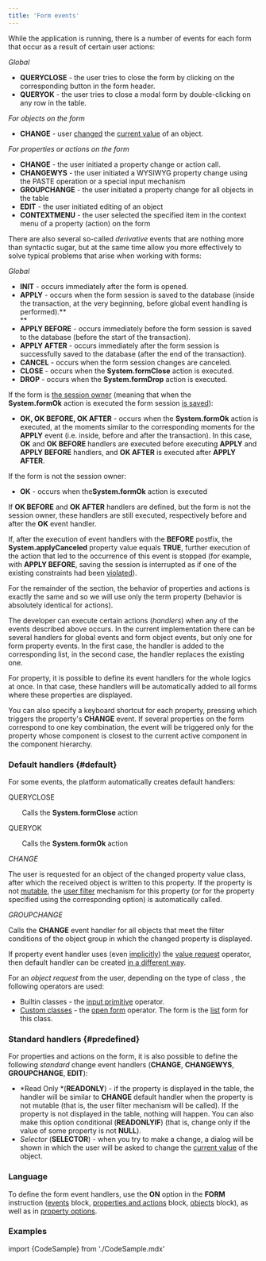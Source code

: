 ```yaml
---
title: 'Form events'
---
```


While the application is running, there is a number of events for each form that occur as a result of certain user actions:

*Global*

-   **QUERYCLOSE** - the user tries to close the form by clicking on the corresponding button in the form header.
-   **QUERYOK** - the user tries to close a modal form by double-clicking on any row in the table.

*For objects on the form*

-   **CHANGE** - user [changed](Interactive_view.md#objects) the [current value](Form_structure.md#currentObject-broken) of an object.

*For properties or actions on the form*

-   **CHANGE** - the user initiated a property change or action call.
-   **CHANGEWYS** - the user initiated a WYSIWYG property change using the PASTE operation or a special input mechanism 
-   **GROUPCHANGE** - the user initiated a property change for all objects in the table
-   **EDIT** - the user initiated editing of an object
-   **CONTEXTMENU** - the user selected the specified item in the context menu of a property (action) on the form

There are also several so-called *derivative* events that are nothing more than syntactic sugar, but at the same time allow you more effectively to solve typical problems that arise when working with forms:

*Global*

-   **INIT** - occurs immediately after the form is opened.
-   **APPLY** - occurs when the form session is saved to the database (inside the transaction, at the very beginning, before global event handling is performed).**  
    **
-   **APPLY BEFORE** - occurs immediately before the form session is saved to the database (before the start of the transaction).
-   **APPLY AFTER** - occurs immediately after the form session is successfully saved to the database (after the end of the transaction).
-   **CANCEL** - occurs when the form session changes are canceled.
-   **CLOSE** - occurs when the **System.formClose** action is executed.
-   **DROP** - occurs when the **System.formDrop** action is executed.

If the form is [the session owner](Interactive_view.md#owner) (meaning that when the **System.formOk** action is executed the form session [is saved](Apply_changes_APPLY.md)):

-   **OK, OK BEFORE, OK AFTER** - occurs when the **System.formOk** action is executed, at the moments similar to the corresponding moments for the **APPLY** event (i.e. inside, before and after the transaction). In this case, **OK** and **OK BEFORE** handlers are executed before executing **APPLY** and **APPLY BEFORE** handlers, and **OK AFTER** is executed after **APPLY AFTER**.

If the form is not the session owner:

-   **OK** - occurs when the**System.formOk** action is executed

If **OK BEFORE** and **OK AFTER** handlers are defined, but the form is not the session owner, these handlers are still executed, respectively before and after the **OK** event handler.

If, after the execution of event handlers with the **BEFORE** postfix, the **System.applyCanceled** property value equals **TRUE**, further execution of the action that led to the occurrence of this event is stopped (for example, with **APPLY BEFORE**, saving the session is interrupted as if one of the existing constraints had been [violated](Constraints.md)).

For the remainder of the section, the behavior of properties and actions is exactly the same and so we will use only the term property (behavior is absolutely identical for actions).

The developer can execute certain actions (*handlers*) when any of the events described above occurs. In the current implementation there can be several handlers for global events and form object events, but only one for form property events. In the first case, the handler is added to the corresponding list, in the second case, the handler replaces the existing one.

For property, it is possible to define its event handlers for the whole logics at once. In that case, these handlers will be automatically added to all forms where these properties are displayed.

You can also specify a keyboard shortcut for each property, pressing which triggers the property's **CHANGE** event. If several properties on the form correspond to one key combination, the event will be triggered only for the property whose component is closest to the current active component in the component hierarchy.

### Default handlers {#default}

For some events, the platform automatically creates default handlers:

QUERYCLOSE

       Calls the **System.formClose** action

QUERYOK

       Calls the **System.formOk** action

*CHANGE*

The user is requested for an object of the changed property value class, after which the received object is written to this property. If the property is not [mutable](Property_change_CHANGE.md#changeable), the [user filter](Interactive_view.md#userfilters) mechanism for this property (or for the property specified using the corresponding option) is automatically called.

*GROUPCHANGE*

Calls the **CHANGE** event handler for all objects that meet the filter conditions of the object group in which the changed property is displayed. 

If property event handler uses (even [implicitly](Value_request_REQUEST.md#implicit)) the [value request](Value_request_REQUEST.md) operator, then default handler can be created [in a different way](Value_request_REQUEST.md#defaultChange-broken).

For an *object request* from the user, depending on the type of class , the following operators are used:

-   Builtin classes - the [input primitive](Primitive_input_INPUT.md) operator.
-   [Custom classes](User_classes.md) - the [open form](In_an_interactive_view_SHOW_DIALOG.md) operator. The form is the [list](Interactive_view.md#edtClass) form for this class. 

### Standard handlers {#predefined}

For properties and actions on the form, it is also possible to define the following *standard* change event handlers (**CHANGE**, **CHANGEWYS**, **GROUPCHANGE**, **EDIT**): 

-   *Read Only *(**READONLY**) - if the property is displayed in the table, the handler will be similar to **CHANGE** default handler when the property is not mutable (that is, the user filter mechanism will be called). If the property is not displayed in the table, nothing will happen. You can also make this option conditional (**READONLYIF**) (that is, change only if the value of some property is not **NULL**).
-   *Selector* (**SELECTOR**) - when you try to make a change, a dialog will be shown in which the user will be asked to change the [current value](Form_structure.md#currentObject-broken) of the object.

### Language

To define the form event handlers, use the **ON** option in the **FORM** instruction ([events](Event_block.md) block, [properties and actions](Properties_and_actions_block.md) block, [objects](Object_blocks.md#objects) block), as well as in [property options](Property_options.md). 

### Examples

import {CodeSample} from './CodeSample.mdx'

<CodeSample url="https://documentation.lsfusion.org/sample?file=FormSample&block=events"/>

  
